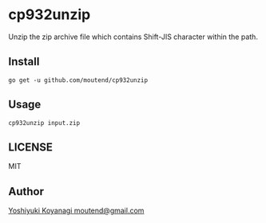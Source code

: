 cp932unzip
==========

Unzip the zip archive file which contains Shift-JIS character within the path.

## Install

```console
go get -u github.com/moutend/cp932unzip
```

## Usage

```console
cp932unzip input.zip
```

## LICENSE

MIT

## Author

[Yoshiyuki Koyanagi <moutend@gmail.com>](https://github.com/moutend)

